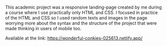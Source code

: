 This academic project was a responsive landing-page created by me during a course where I use practically only HTML and CSS. I focused in practice of the HTML and CSS so I used random texts and images in the page worrying more about the syntax and the structure of the project that were made thinking in users of mobile too.

Available at the link:
https://wonderful-conkies-025613.netlify.app/
